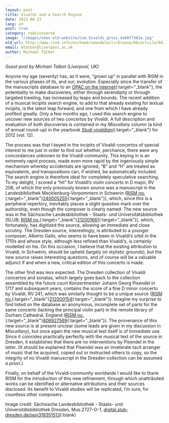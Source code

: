```yaml
---
layout: post
title: Vivaldi and a Search Engine
date: 2013-08-23
lang: en
post: true
category: rediscovered
image: "/images/news-old-website/csm_Vivaldi_gross_4a60f7382a.jpg"
old_url: http://www.rism.info/en/home/newsdetails/browse/60/article/64/vivaldi-and-a-search-engine.html
email: mtalbot@liverpool.ac.uk
author: Michael Talbot
---
```


_Guest post by Michael Talbot (Liverpool, UK):_

Anyone my age (seventy) has, as it were, “grown up” in parallel with RISM in the various phases of its, and our, evolution. Especially since the transfer of the manuscripts database to an [OPAC on the internet](http://opac.rism.info/){:target="_blank"}, the potentiality to make discoveries, either through serendipity or through targeted trawling, has increased by leaps and bounds. The recent addition of a musical incipits search engine, to add to that already existing for textual incipits, is the latest leap forward, and one from which I have already profited greatly. Only a few months ago, I used this search engine to uncover new sources of two concertos by Vivaldi. A full description and evaluation of both discoveries is contained in my _Miscellany_ column (a kind of annual round-up) in the yearbook [_Studi vivaldiani_](http://www.cini.it/publications/studi-vivaldiani-rivista-annuale-dellistituto-italiano-antonio-vivaldi){:target="_blank"} for 2012 (vol. 12).

The process was that I keyed in the incipits of Vivaldi concertos of special interest to me just in order to find out whether, perchance, there were any concordances unknown to the Vivaldi community. This keying in is an extremely rapid process, made even more rapid by the ingeniously simple mechanism whereby accidentals are ignored, “B” and “H” are treated as equivalents, and transpositions can, if wished, be automatically included. The search engine is therefore ideal for completely speculative searching. To my delight, I scored a “hit” for Vivaldi’s violin concerto in D major, RV 206, of which the only previously known source was a manuscript in the Landesbibliothek Mecklenburg-Vorpommern in Schwerin ([RISM no.](http://opac.rism.info/search?documentid=240005255){:target="_blank"}[240005255](http://opac.rism.info/search?documentid=240005255){:target="_blank"}), which, since this is a peripheral repertory, inevitably places a slight question mark over the authorship, even though the composer is clearly named. The new source was in the Sächsische Landesbibliothek – Staats- und Universitätsbibliothek (SLUB; [RISM no.](http://opac.rism.info/search?documentid=212001661){:target="_blank"}[212001661](http://opac.rism.info/search?documentid=212001661){:target="_blank"}), which, fortunately, has digitized the source, allowing an immediate and close scrutiny. The Dresden source, interestingly, is attributed to a younger composer, Alberto Gallo, who seems to have been in Vivaldi’s orbit in the 1710s and whose style, although less refined than Vivaldi’s, is certainly modelled on his. On this occasion, I believe that the existing attribution to Vivaldi, in Schwerin, should be upheld (largely on stylistic grounds), but the new source raises interesting questions, and of course will be a valuable adjunct if and when a new, critical edition of this concerto is made.

The other find was less expected. The Dresden collection of Vivaldi concertos and sonatas, which largely goes back to the collection assembled by the future court _Konzertmeister_ Johann Georg Pisendel in 1717 and subsequent years, contains the score of a fine D minor concerto by Vivaldi, RV 241, which was similarly thought to be a unique source ([RISM no.](http://opac.rism.info/search?documentid=212000154){:target="_blank"}[212000154](http://opac.rism.info/search?documentid=212000154){:target="_blank"}). Imagine my surprise to find listed on the database an anonymous, incomplete set of parts for the same concerto (lacking the principal violin part) in the remote library of Durham Cathedral, England ([RISM no.](http://opac.rism.info/search?documentid=806927569){:target="_blank"}[806927569](http://opac.rism.info/search?documentid=806927569){:target="_blank"}). The provenance of this new source is at present unclear (some leads are given in my discussion in _Miscellany_), but once again the new musical text itself is of immediate use. Since it coincides practically perfectly with the musical text of the source in Dresden, it establishes that there are no interventions by Pisendel in the latter. (It should be explained that Pisendel was an inveterate tacit arranger of music that he acquired, copied out or instructed others to copy, so the integrity of no Vivaldi manuscript in the Dresden collection can be assumed _a priori_.)

Finally, on behalf of the Vivaldi community worldwide I would like to thank RISM for the introduction of this new refinement, through which unattributed works can be identified or alternative attributions and their sources disclosed. Its benefit to Vivaldi studies will be replicated, I’m sure, for countless other composers.

Image credit: Sächsische Landesbibliothek - Staats- und Universitätsbibliothek Dresden, Mus.2727-O-1, [digital.slub-dresden.de/ppn319351513](http://digital.slub-dresden.de/id319351513){:blank}
